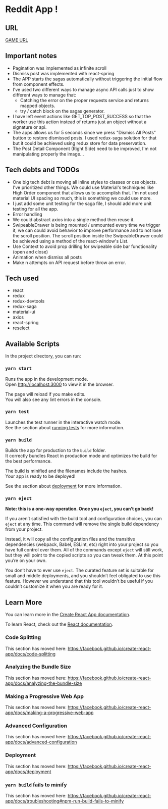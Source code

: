 # Reddit App !

## URL

[GAME URL](https://mariano-deviget-reddit.herokuapp.com)

## Important notes

- Pagination was implemented as infinite scroll
- Dismiss post was implemented with react-spring
- The APP starts the sagas automatically without triggering the initial flow from component effects.
- I've used two different ways to manage async API calls just to show different ways to manage that:
  - Catching the error on the proper requests service and returns mapped objects.
  - try / catch block on the sagas generator.
- I have left event actions like GET_TOP_POST_SUCCESS so that the worker use this action instead of returns just
  an object without a signature or api.
- The apps allows us for 5 seconds since we press "Dismiss All Posts" button to restore dismissed posts. I used redux-saga solution for that but it could be achieved using redux store for data preservation.
- The Post Detail Component (Right Side) need to be improved, I'm not manipulating properly the image...

## Tech debts and TODOs

- One big tech debt is moving all inline styles to classes or css objects. I've prioritized other things. We could
  use Material's techniques like High Order component that allows us to accomplish that. I'm not used material UI spacing so much, this is something we could use more.
- I just add some unit testing for the saga file, I should add more unit testing for all the app.
- Error handling
- We could abstract axios into a single method then reuse it.
- SwipeableDrawer is being mounted / unmounted every time we trigger it, we can could avoid behavior to improve performance and to not lose the scroll position. The scroll position inside the SwipeableDrawer could be achieved using a method of the react-window's List.
- Use Context to avoid prop drilling for swipeable side bar functionality (open and close)
- Animation when dismiss all posts
- Make n attempts on API request before throw an error.

## Tech used

- react
- redux
- redux-devtools
- redux-saga
- material-ui
- axios
- react-spring
- reselect

## Available Scripts

In the project directory, you can run:

### `yarn start`

Runs the app in the development mode.<br />
Open [http://localhost:3000](http://localhost:3000) to view it in the browser.

The page will reload if you make edits.<br />
You will also see any lint errors in the console.

### `yarn test`

Launches the test runner in the interactive watch mode.<br />
See the section about [running tests](https://facebook.github.io/create-react-app/docs/running-tests) for more information.

### `yarn build`

Builds the app for production to the `build` folder.<br />
It correctly bundles React in production mode and optimizes the build for the best performance.

The build is minified and the filenames include the hashes.<br />
Your app is ready to be deployed!

See the section about [deployment](https://facebook.github.io/create-react-app/docs/deployment) for more information.

### `yarn eject`

**Note: this is a one-way operation. Once you `eject`, you can’t go back!**

If you aren’t satisfied with the build tool and configuration choices, you can `eject` at any time. This command will remove the single build dependency from your project.

Instead, it will copy all the configuration files and the transitive dependencies (webpack, Babel, ESLint, etc) right into your project so you have full control over them. All of the commands except `eject` will still work, but they will point to the copied scripts so you can tweak them. At this point you’re on your own.

You don’t have to ever use `eject`. The curated feature set is suitable for small and middle deployments, and you shouldn’t feel obligated to use this feature. However we understand that this tool wouldn’t be useful if you couldn’t customize it when you are ready for it.

## Learn More

You can learn more in the [Create React App documentation](https://facebook.github.io/create-react-app/docs/getting-started).

To learn React, check out the [React documentation](https://reactjs.org/).

### Code Splitting

This section has moved here: https://facebook.github.io/create-react-app/docs/code-splitting

### Analyzing the Bundle Size

This section has moved here: https://facebook.github.io/create-react-app/docs/analyzing-the-bundle-size

### Making a Progressive Web App

This section has moved here: https://facebook.github.io/create-react-app/docs/making-a-progressive-web-app

### Advanced Configuration

This section has moved here: https://facebook.github.io/create-react-app/docs/advanced-configuration

### Deployment

This section has moved here: https://facebook.github.io/create-react-app/docs/deployment

### `yarn build` fails to minify

This section has moved here: https://facebook.github.io/create-react-app/docs/troubleshooting#npm-run-build-fails-to-minify
